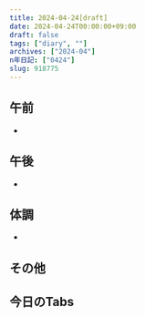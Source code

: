 ```yaml
---
title: 2024-04-24[draft]
date: 2024-04-24T00:00:00+09:00
draft: false
tags: ["diary", ""]
archives: ["2024-04"]
n年日記: ["0424"]
slug: 918775
---
```

## 午前
- 
## 午後
- 
## 体調
- 
## その他
## 今日のTabs